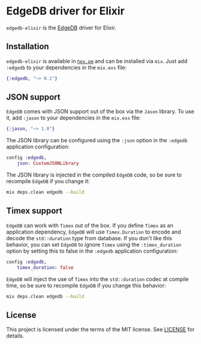 # EdgeDB driver for Elixir

`edgedb-elixir` is the [EdgeDB](https://edgedb.com) driver for Elixir.

## Installation

`edgedb-elixir` is available  in [`hex.pm`](https://hex.pm/packages/edgedb) and can be installed via `mix`.
  Just add `:edgedb` to your dependencies in the `mix.exs` file:

```elixir
{:edgedb, "~> 0.1"}
```

## JSON support

`EdgeDB` comes with JSON support out of the box via the `Jason` library.
  To use it, add `:jason` to your dependencies in the `mix.exs` file:

```elixir
{:jason, "~> 1.0"}
```

The JSON library can be configured using the `:json` option in the `:edgedb` application configuration:

```elixir
config :edgedb,
    json: CustomJSONLibrary
```

The JSON library is injected in the compiled `EdgeDB` code, so be sure to recompile `EdgeDB` if you change it:

```bash
mix deps.clean edgedb --build
```

## Timex support

`EdgeDB` can work with `Timex` out of the box. If you define `Timex` as an application dependency,
  `EdgeDB` will use `Timex.Duration` to encode and decode the `std::duration` type from database.
  If you don't like this behavior, you can set `EdgeDB` to ignore `Timex` using
  the `:timex_duration` option by setting this to false in the `:edgedb` application configuration:

```elixir
config :edgedb,
    timex_duration: false
```

`EdgeDB` will inject the use of `Timex` into the `std::duration` codec at compile time,
  so be sure to recompile `EdgeDB` if you change this behavior:

```bash
mix deps.clean edgedb --build
```

## License

This project is licensed under the terms of the MIT license.
  See [LICENSE](https://github.com/nsidnev/edgedb-elixir/blob/master/LICENSE) for details.
